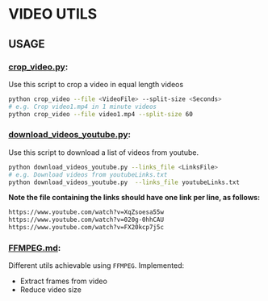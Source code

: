 # VIDEO UTILS




## USAGE

### [crop_video.py]():

Use this script to crop a video in equal length videos

```bash
python crop_video --file <VideoFile> --split-size <Seconds>
# e.g. Crop video1.mp4 in 1 minute videos
python crop_video --file video1.mp4 --split-size 60
```

### [download_videos_youtube.py]():

Use this script to download a list of videos from youtube.

```bash
python download_videos_youtube.py --links_file <LinksFile>
# e.g. Download videos from youtubeLinks.txt
python download_videos_youtube.py  --links_file youtubeLinks.txt
```

**Note the file containing the links should have one link per line, as follows:**

```html
https://www.youtube.com/watch?v=XqZsoesa55w
https://www.youtube.com/watch?v=020g-0hhCAU
https://www.youtube.com/watch?v=FX20kcp7j5c
```

### [FFMPEG.md]():

Different utils achievable using `FFMPEG`. Implemented:

* Extract frames from video
* Reduce video size

